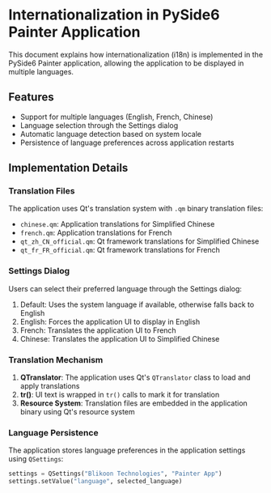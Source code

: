 # Internationalization in PySide6 Painter Application

This document explains how internationalization (i18n) is implemented in the PySide6 Painter application, allowing the application to be displayed in multiple languages.

## Features

- Support for multiple languages (English, French, Chinese)
- Language selection through the Settings dialog
- Automatic language detection based on system locale
- Persistence of language preferences across application restarts

## Implementation Details

### Translation Files

The application uses Qt's translation system with `.qm` binary translation files:

- `chinese.qm`: Application translations for Simplified Chinese
- `french.qm`: Application translations for French
- `qt_zh_CN_official.qm`: Qt framework translations for Simplified Chinese
- `qt_fr_FR_official.qm`: Qt framework translations for French

### Settings Dialog

Users can select their preferred language through the Settings dialog:

1. Default: Uses the system language if available, otherwise falls back to English
2. English: Forces the application UI to display in English
3. French: Translates the application UI to French
4. Chinese: Translates the application UI to Simplified Chinese

### Translation Mechanism

1. **QTranslator**: The application uses Qt's `QTranslator` class to load and apply translations
2. **tr()**: UI text is wrapped in `tr()` calls to mark it for translation
3. **Resource System**: Translation files are embedded in the application binary using Qt's resource system

### Language Persistence

The application stores language preferences in the application settings using `QSettings`:

```python
settings = QSettings("Blikoon Technologies", "Painter App")
settings.setValue("language", selected_language)

```